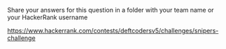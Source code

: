Share your answers for this question in a folder with your team name or your HackerRank username 

https://www.hackerrank.com/contests/deftcodersv5/challenges/snipers-challenge
